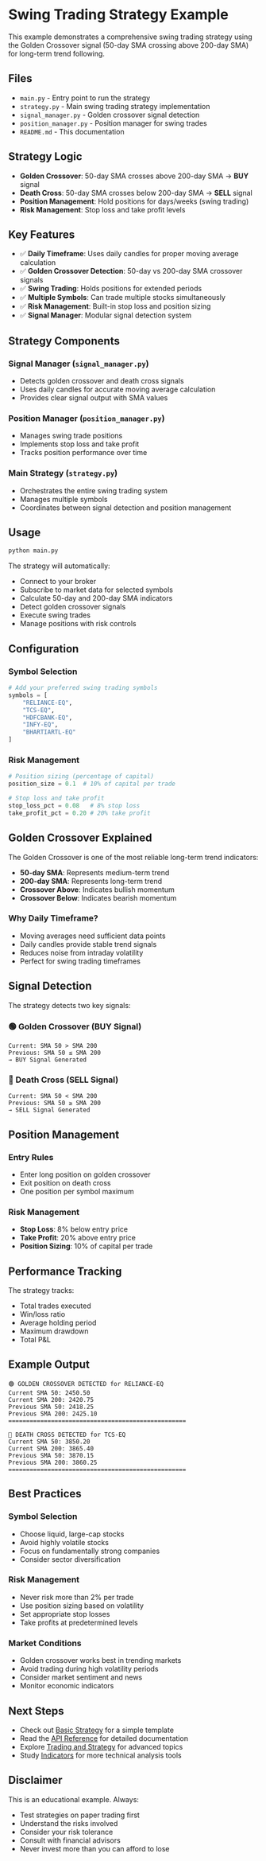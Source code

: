 # Swing Trading Strategy Example

This example demonstrates a comprehensive swing trading strategy using the Golden Crossover signal (50-day SMA crossing above 200-day SMA) for long-term trend following.

## Files

- `main.py` - Entry point to run the strategy
- `strategy.py` - Main swing trading strategy implementation
- `signal_manager.py` - Golden crossover signal detection
- `position_manager.py` - Position manager for swing trades
- `README.md` - This documentation

## Strategy Logic

- **Golden Crossover**: 50-day SMA crosses above 200-day SMA → **BUY** signal
- **Death Cross**: 50-day SMA crosses below 200-day SMA → **SELL** signal
- **Position Management**: Hold positions for days/weeks (swing trading)
- **Risk Management**: Stop loss and take profit levels

## Key Features

- ✅ **Daily Timeframe**: Uses daily candles for proper moving average calculation
- ✅ **Golden Crossover Detection**: 50-day vs 200-day SMA crossover signals
- ✅ **Swing Trading**: Holds positions for extended periods
- ✅ **Multiple Symbols**: Can trade multiple stocks simultaneously
- ✅ **Risk Management**: Built-in stop loss and position sizing
- ✅ **Signal Manager**: Modular signal detection system

## Strategy Components

### Signal Manager (`signal_manager.py`)

- Detects golden crossover and death cross signals
- Uses daily candles for accurate moving average calculation
- Provides clear signal output with SMA values

### Position Manager (`position_manager.py`)

- Manages swing trade positions
- Implements stop loss and take profit
- Tracks position performance over time

### Main Strategy (`strategy.py`)

- Orchestrates the entire swing trading system
- Manages multiple symbols
- Coordinates between signal detection and position management

## Usage

```bash
python main.py
```

The strategy will automatically:

- Connect to your broker
- Subscribe to market data for selected symbols
- Calculate 50-day and 200-day SMA indicators
- Detect golden crossover signals
- Execute swing trades
- Manage positions with risk controls

## Configuration

### Symbol Selection

```python
# Add your preferred swing trading symbols
symbols = [
    "RELIANCE-EQ",
    "TCS-EQ",
    "HDFCBANK-EQ",
    "INFY-EQ",
    "BHARTIARTL-EQ"
]
```

### Risk Management

```python
# Position sizing (percentage of capital)
position_size = 0.1  # 10% of capital per trade

# Stop loss and take profit
stop_loss_pct = 0.08   # 8% stop loss
take_profit_pct = 0.20 # 20% take profit
```

## Golden Crossover Explained

The Golden Crossover is one of the most reliable long-term trend indicators:

- **50-day SMA**: Represents medium-term trend
- **200-day SMA**: Represents long-term trend
- **Crossover Above**: Indicates bullish momentum
- **Crossover Below**: Indicates bearish momentum

### Why Daily Timeframe?

- Moving averages need sufficient data points
- Daily candles provide stable trend signals
- Reduces noise from intraday volatility
- Perfect for swing trading timeframes

## Signal Detection

The strategy detects two key signals:

### 🟢 Golden Crossover (BUY Signal)

```
Current: SMA 50 > SMA 200
Previous: SMA 50 ≤ SMA 200
→ BUY Signal Generated
```

### 🔴 Death Cross (SELL Signal)

```
Current: SMA 50 < SMA 200
Previous: SMA 50 ≥ SMA 200
→ SELL Signal Generated
```

## Position Management

### Entry Rules

- Enter long position on golden crossover
- Exit position on death cross
- One position per symbol maximum

### Risk Management

- **Stop Loss**: 8% below entry price
- **Take Profit**: 20% above entry price
- **Position Sizing**: 10% of capital per trade

## Performance Tracking

The strategy tracks:

- Total trades executed
- Win/loss ratio
- Average holding period
- Maximum drawdown
- Total P&L

## Example Output

```
🟢 GOLDEN CROSSOVER DETECTED for RELIANCE-EQ
Current SMA 50: 2450.50
Current SMA 200: 2420.75
Previous SMA 50: 2418.25
Previous SMA 200: 2425.10
==================================================

🔴 DEATH CROSS DETECTED for TCS-EQ
Current SMA 50: 3850.20
Current SMA 200: 3865.40
Previous SMA 50: 3870.15
Previous SMA 200: 3860.25
==================================================
```

## Best Practices

### Symbol Selection

- Choose liquid, large-cap stocks
- Avoid highly volatile stocks
- Focus on fundamentally strong companies
- Consider sector diversification

### Risk Management

- Never risk more than 2% per trade
- Use position sizing based on volatility
- Set appropriate stop losses
- Take profits at predetermined levels

### Market Conditions

- Golden crossover works best in trending markets
- Avoid trading during high volatility periods
- Consider market sentiment and news
- Monitor economic indicators

## Next Steps

- Check out [Basic Strategy](../basic-strategy/) for a simple template
- Read the [API Reference](../../api-reference/) for detailed documentation
- Explore [Trading and Strategy](../../trading-and-strategy/) for advanced topics
- Study [Indicators](../../indicators/) for more technical analysis tools

## Disclaimer

This is an educational example. Always:

- Test strategies on paper trading first
- Understand the risks involved
- Consider your risk tolerance
- Consult with financial advisors
- Never invest more than you can afford to lose
